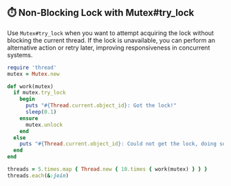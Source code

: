 ## ⏱️ Non‑Blocking Lock with Mutex#try_lock

Use `Mutex#try_lock` when you want to attempt acquiring the lock without blocking the current thread. If the lock is unavailable, you can perform an alternative action or retry later, improving responsiveness in concurrent systems.

```ruby
require 'thread'
mutex = Mutex.new

def work(mutex)
  if mutex.try_lock
    begin
      puts "#{Thread.current.object_id}: Got the lock!"
      sleep(0.1)
    ensure
      mutex.unlock
    end
  else
    puts "#{Thread.current.object_id}: Could not get the lock, doing something else"
  end
end

threads = 5.times.map { Thread.new { 10.times { work(mutex) } } }
threads.each(&:join)
```